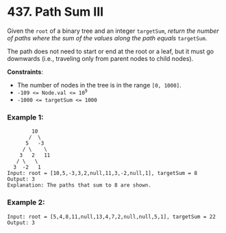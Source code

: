 # 437. Path Sum III

Given the `root` of a binary tree and an integer `targetSum`, *return the number of paths where the sum of the values along the path equals* `targetSum`.

The path does not need to start or end at the root or a leaf, but it must go downwards (i.e., traveling only from parent nodes to child nodes).

**Constraints**:

- The number of nodes in the tree is in the range `[0, 1000]`.
- <code>-109 <= Node.val <= 10<sup>9</sup></code>
- `-1000 <= targetSum <= 1000`

### Example 1:
```
        10
       /  \
      5   -3
     / \    \
    3   2   11
   / \   \ 
  3  -2   1
Input: root = [10,5,-3,3,2,null,11,3,-2,null,1], targetSum = 8
Output: 3
Explanation: The paths that sum to 8 are shown.
```

### Example 2:
```
Input: root = [5,4,8,11,null,13,4,7,2,null,null,5,1], targetSum = 22
Output: 3
```
